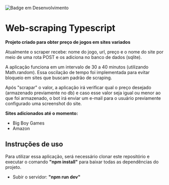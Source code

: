 ![Badge em Desenvolvimento](http://img.shields.io/static/v1?label=STATUS&message=DESENVOLVIMENTO&color=GREEN&style=for-the-badge)

# Web-scraping Typescript

<strong> Projeto criado para obter preço de jogos em sites variados </strong>

Atualmente o scraper recebe: nome do jogo, url, preço e o nome do site por meio de uma rota POST e os adiciona no banco de dados (sqlite).

A aplicação funciona em um intervalo de 30 a 40 minutos (utilizando Math.random). Essa oscilação de tempo foi implementada para evitar bloqueio em sites que buscam padrão de scraping.

Após "scrapar" o valor, a aplicação irá verificar qual o preço desejado (armazenado previamente no db) e caso esse valor seja igual ou menor ao que foi armazenado, o bot irá enviar um e-mail para o usuário previamente configurado uma screenshot do site.

<strong>Sites adicionados até o momento:</strong>
<ul>
  <li>Big Boy Games</li>
  <li>Amazon</li>
</ul>


## Instruções de uso

Para utilizar essa aplicação, será necessário clonar este repositório e executar o comando <b>"npm install"</b> para baixar todas as dependências do projeto.
<ul>
  <li>Subir o servidor: <b>"npm run dev"</b></li>
</ul

